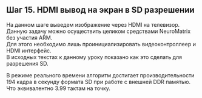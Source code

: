 ﻿## Шаг 15. HDMI вывод на экран в SD разрешении 


На данном шаге выведем изображение через HDMI на телевизор.  
Данную задачу можно осуществить целиком средствами NeuroMatrix без участия ARM.  
Для этого необходимо лишь проинициализировать видеоконтроллеер и HDMI интерфейс.  
В исходных текстах к данному уроку показано как это сделать для разрешения SD. 


В режиме реального времени алгоритм достигает производительности 194 кадра в секунду формата SD при работе с внешней DDR памятью. 
Что эквивалентно 3.99 тактам на точку.





